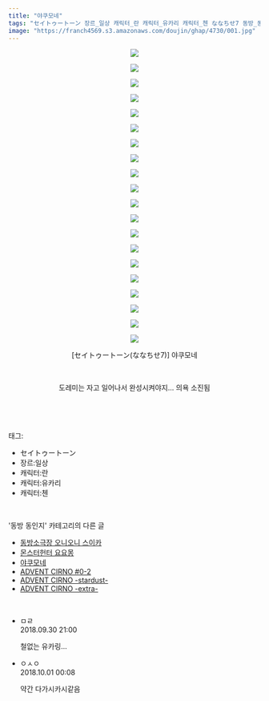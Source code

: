 ```yaml
---
title: "야쿠모네"
tags: "セイトゥートーン 장르_일상 캐릭터_란 캐릭터_유카리 캐릭터_첸 ななちせ7 동방_동인지"
image: "https://franch4569.s3.amazonaws.com/doujin/ghap/4730/001.jpg"
---
```

<div class="article">
<p style="text-align: center; clear: none; float: none;"><img src="{{ site.imgserver2 }}/ghap/4730/001.jpg"/></p>
<p style="text-align: center; clear: none; float: none;"><img src="{{ site.imgserver2 }}/ghap/4730/002.jpg"/></p>
<p style="text-align: center; clear: none; float: none;"><img src="{{ site.imgserver2 }}/ghap/4730/003.jpg"/></p>
<p style="text-align: center; clear: none; float: none;"><img src="{{ site.imgserver2 }}/ghap/4730/004.jpg"/></p>
<p style="text-align: center; clear: none; float: none;"><img src="{{ site.imgserver2 }}/ghap/4730/005.jpg"/></p>
<p style="text-align: center; clear: none; float: none;"><img src="{{ site.imgserver2 }}/ghap/4730/006.jpg"/></p>
<p style="text-align: center; clear: none; float: none;"><img src="{{ site.imgserver2 }}/ghap/4730/007.jpg"/></p>
<p style="text-align: center; clear: none; float: none;"><img src="{{ site.imgserver2 }}/ghap/4730/008.jpg"/></p>
<p style="text-align: center; clear: none; float: none;"><img src="{{ site.imgserver2 }}/ghap/4730/009.jpg"/></p>
<p style="text-align: center; clear: none; float: none;"><img src="{{ site.imgserver2 }}/ghap/4730/010.jpg"/></p>
<p style="text-align: center; clear: none; float: none;"><img src="{{ site.imgserver2 }}/ghap/4730/011.jpg"/></p>
<p style="text-align: center; clear: none; float: none;"><img src="{{ site.imgserver2 }}/ghap/4730/012.jpg"/></p>
<p style="text-align: center; clear: none; float: none;"><img src="{{ site.imgserver2 }}/ghap/4730/013.jpg"/></p>
<p style="text-align: center; clear: none; float: none;"><img src="{{ site.imgserver2 }}/ghap/4730/014.jpg"/></p>
<p style="text-align: center; clear: none; float: none;"><img src="{{ site.imgserver2 }}/ghap/4730/015.jpg"/></p>
<p style="text-align: center; clear: none; float: none;"><img src="{{ site.imgserver2 }}/ghap/4730/016.jpg"/></p>
<p style="text-align: center; clear: none; float: none;"><img src="{{ site.imgserver2 }}/ghap/4730/017.jpg"/></p>
<p style="text-align: center; clear: none; float: none;"><img src="{{ site.imgserver2 }}/ghap/4730/018.jpg"/></p>
<p style="text-align: center; clear: none; float: none;"><img src="{{ site.imgserver2 }}/ghap/4730/019.jpg"/></p>
<p style="text-align: center; clear: none; float: none;"><img src="{{ site.imgserver2 }}/ghap/4730/020.jpg"/></p>
<p style="text-align: center; clear: none; float: none;">[セイトゥートーン(ななちせ7)] 야쿠모네</p>
<p style="text-align: center; clear: none; float: none;"><br/></p>
<p style="text-align: center; clear: none; float: none;">도레미는 자고 일어나서 완성시켜야지... 의욕 소진됨</p>
<p><br/></p>
</div><br/>
<div class="tagTrail">
<p>태그: </p>
<ul>
<li>セイトゥートーン</li>
<li>장르:일상</li>
<li>캐릭터:란</li>
<li>캐릭터:유카리</li>
<li>캐릭터:첸</li>
</ul>
</div><br/>
<div class="another">
<p>'동방 동인지' 카테고리의 다른 글</p>
<ul>
<li><a href="/ghap_4748">동방소극장 오니오니 스이카</a></li>
<li><a href="/ghap_4740">몬스터헌터 요요몽</a></li>
<li><a href="/ghap_4730">야쿠모네</a></li>
<li><a href="/ghap_4718">ADVENT CIRNO #0-2</a></li>
<li><a href="/ghap_4717">ADVENT CIRNO -stardust-</a></li>
<li><a href="/ghap_4716">ADVENT CIRNO -extra-</a></li>
</ul>
</div><br/>
<div class="cb_module cb_fluid">
<div class="cb_wrt cb_profile">
<div class="comment">
<ul>
<li class="cb_thumb_off" id="comment15342397">
<div class="cb_comment_area">
<div class="cb_info_area">
<div class="cb_section">
<span class="cb_nick_name">ㅁㄹ</span>
</div>
<div class="cb_section">
<span class="cb_date">2018.09.30 21:00 </span>
</div>
</div>
<div class="cb_dsc_comment">
<p class="cb_dsc">
											철없는 유카링...
										</p>
</div>
</div></li>
<li class="cb_thumb_off" id="comment15342483">
<div class="cb_comment_area">
<div class="cb_info_area">
<div class="cb_section">
<span class="cb_nick_name">ㅇㅅㅇ</span>
</div>
<div class="cb_section">
<span class="cb_date">2018.10.01 00:08 </span>
</div>
</div>
<div class="cb_dsc_comment">
<p class="cb_dsc">
											약간 다가시카시같음
										</p>
</div>
</div></li>
</ul>
</div>
</div><!-- commentList close -->
</div><br/>

